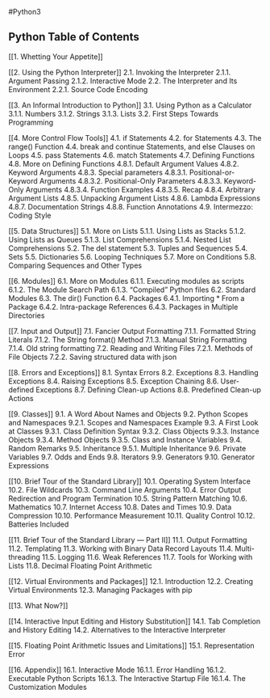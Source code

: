 #Python3
## Python Table of Contents

[[1. Whetting Your Appetite]]

[[2. Using the Python Interpreter]]
2.1. Invoking the Interpreter
2.1.1. Argument Passing
2.1.2. Interactive Mode
2.2. The Interpreter and Its Environment
2.2.1. Source Code Encoding

[[3. An Informal Introduction to Python]]
3.1. Using Python as a Calculator
3.1.1. Numbers
3.1.2. Strings
3.1.3. Lists
3.2. First Steps Towards Programming

[[4. More Control Flow Tools]]
4.1. if Statements
4.2. for Statements
4.3. The range() Function
4.4. break and continue Statements, and else Clauses on Loops
4.5. pass Statements
4.6. match Statements
4.7. Defining Functions
4.8. More on Defining Functions
4.8.1. Default Argument Values
4.8.2. Keyword Arguments
4.8.3. Special parameters
4.8.3.1. Positional-or-Keyword Arguments
4.8.3.2. Positional-Only Parameters
4.8.3.3. Keyword-Only Arguments
4.8.3.4. Function Examples
4.8.3.5. Recap
4.8.4. Arbitrary Argument Lists
4.8.5. Unpacking Argument Lists
4.8.6. Lambda Expressions
4.8.7. Documentation Strings
4.8.8. Function Annotations
4.9. Intermezzo: Coding Style

[[5. Data Structures]]
5.1. More on Lists
5.1.1. Using Lists as Stacks
5.1.2. Using Lists as Queues
5.1.3. List Comprehensions
5.1.4. Nested List Comprehensions
5.2. The del statement
5.3. Tuples and Sequences
5.4. Sets
5.5. Dictionaries
5.6. Looping Techniques
5.7. More on Conditions
5.8. Comparing Sequences and Other Types

[[6. Modules]]
6.1. More on Modules
6.1.1. Executing modules as scripts
6.1.2. The Module Search Path
6.1.3. “Compiled” Python files
6.2. Standard Modules
6.3. The dir() Function
6.4. Packages
6.4.1. Importing * From a Package
6.4.2. Intra-package References
6.4.3. Packages in Multiple Directories

[[7. Input and Output]]
7.1. Fancier Output Formatting
7.1.1. Formatted String Literals
7.1.2. The String format() Method
7.1.3. Manual String Formatting
7.1.4. Old string formatting
7.2. Reading and Writing Files
7.2.1. Methods of File Objects
7.2.2. Saving structured data with json

[[8. Errors and Exceptions]]
8.1. Syntax Errors
8.2. Exceptions
8.3. Handling Exceptions
8.4. Raising Exceptions
8.5. Exception Chaining
8.6. User-defined Exceptions
8.7. Defining Clean-up Actions
8.8. Predefined Clean-up Actions

[[9. Classes]]
9.1. A Word About Names and Objects
9.2. Python Scopes and Namespaces
9.2.1. Scopes and Namespaces Example
9.3. A First Look at Classes
9.3.1. Class Definition Syntax
9.3.2. Class Objects
9.3.3. Instance Objects
9.3.4. Method Objects
9.3.5. Class and Instance Variables
9.4. Random Remarks
9.5. Inheritance
9.5.1. Multiple Inheritance
9.6. Private Variables
9.7. Odds and Ends
9.8. Iterators
9.9. Generators
9.10. Generator Expressions

[[10. Brief Tour of the Standard Library]]
10.1. Operating System Interface
10.2. File Wildcards
10.3. Command Line Arguments
10.4. Error Output Redirection and Program Termination
10.5. String Pattern Matching
10.6. Mathematics
10.7. Internet Access
10.8. Dates and Times
10.9. Data Compression
10.10. Performance Measurement
10.11. Quality Control
10.12. Batteries Included

[[11. Brief Tour of the Standard Library — Part II]]
11.1. Output Formatting
11.2. Templating
11.3. Working with Binary Data Record Layouts
11.4. Multi-threading
11.5. Logging
11.6. Weak References
11.7. Tools for Working with Lists
11.8. Decimal Floating Point Arithmetic

[[12. Virtual Environments and Packages]]
12.1. Introduction
12.2. Creating Virtual Environments
12.3. Managing Packages with pip

[[13. What Now?]]

[[14. Interactive Input Editing and History Substitution]]
14.1. Tab Completion and History Editing
14.2. Alternatives to the Interactive Interpreter

[[15. Floating Point Arithmetic Issues and Limitations]]
15.1. Representation Error

[[16. Appendix]]
16.1. Interactive Mode
16.1.1. Error Handling
16.1.2. Executable Python Scripts
16.1.3. The Interactive Startup File
16.1.4. The Customization Modules